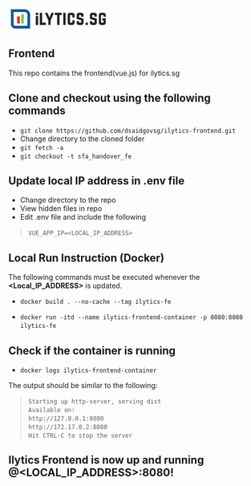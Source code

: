 <img src="logo.png" width="200">

## Frontend    

This repo contains the frontend(vue.js) for ilytics.sg 

## Clone and checkout using the following commands

- `git clone https://github.com/dsaidgovsg/ilytics-frontend.git`
- Change directory to the cloned folder
- `git fetch -a`
- `git checkout -t sfa_handover_fe`

## Update local IP address in .env file    

- Change directory to the repo
- View hidden files in repo
- Edit .env file and include the following
> `VUE_APP_IP=<LOCAL_IP_ADDRESS>`

## Local Run Instruction (Docker)  

The following commands must be executed whenever the **<Local_IP_ADDRESS>** is updated.  

- `docker build . --no-cache --tag ilytics-fe`
 
- `docker run -itd --name ilytics-frontend-container -p 8080:8080 ilytics-fe`  

## Check if the container is running 

- `docker logs ilytics-frontend-container`

The output should be similar to the following:
> `Starting up http-server, serving dist`  
  `Available on:`  
  `http://127.0.0.1:8080`  
  `http://172.17.0.2:8080`  
  `Hit CTRL-C to stop the server`  


## Ilytics Frontend is now up and running @<LOCAL_IP_ADDRESS>:8080!




